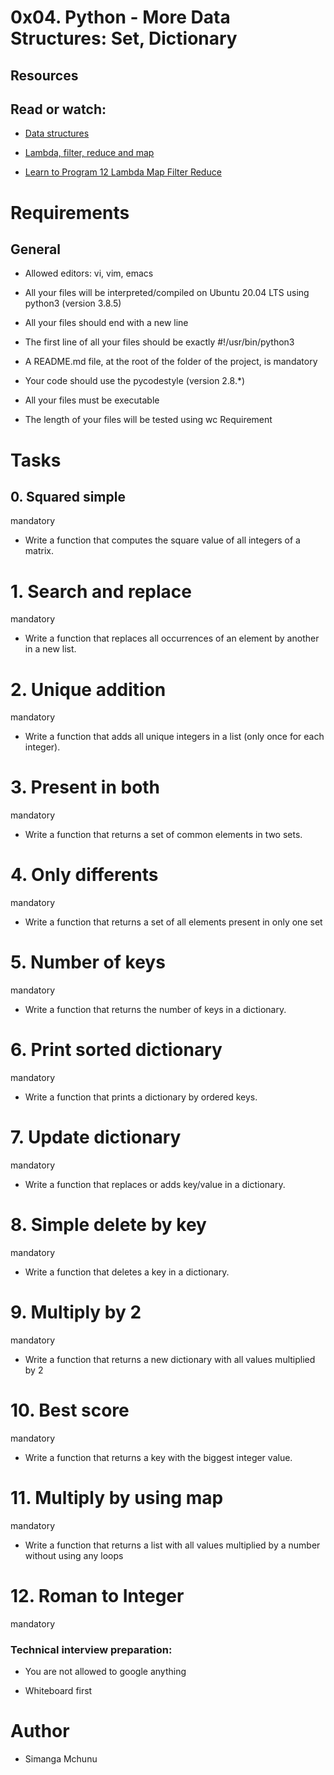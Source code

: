 # 0x04. Python - More Data Structures: Set, Dictionary

## Resources

## Read or watch:



- [Data structures](https://alx-intranet.hbtn.io/rltoken/GmgoSUtBbHBW8suWkws51g)

- [Lambda, filter, reduce and map](https://alx-intranet.hbtn.io/rltoken/53f4kKVT0-jyzrJstOSJWg)

- [Learn to Program 12 Lambda Map Filter Reduce](https://alx-intranet.hbtn.io/rltoken/v9eyFryhkYmxDI13iTx2VA)


# Requirements

## General

- Allowed editors: vi, vim, emacs

- All your files will be interpreted/compiled on Ubuntu 20.04 LTS using python3 (version 3.8.5)

- All your files should end with a new line

- The first line of all your files should be exactly #!/usr/bin/python3

- A README.md file, at the root of the folder of the project, is mandatory

- Your code should use the pycodestyle (version 2.8.*)

- All your files must be executable

- The length of your files will be tested using wc Requirement


# Tasks

## 0. Squared simple

mandatory

- Write a function that computes the square value of all integers of a matrix.


# 1. Search and replace

mandatory

- Write a function that replaces all occurrences of an element by another in a new list.

# 2. Unique addition

mandatory

- Write a function that adds all unique integers in a list (only once for each integer).

# 3. Present in both

mandatory

- Write a function that returns a set of common elements in two sets.

# 4. Only differents

mandatory

- Write a function that returns a set of all elements present in only one set


# 5. Number of keys

mandatory

- Write a function that returns the number of keys in a dictionary.


# 6. Print sorted dictionary

mandatory

- Write a function that prints a dictionary by ordered keys.


# 7. Update dictionary

mandatory

- Write a function that replaces or adds key/value in a dictionary.

# 8. Simple delete by key

mandatory

- Write a function that deletes a key in a dictionary.

# 9. Multiply by 2

mandatory

- Write a function that returns a new dictionary with all values multiplied by 2

# 10. Best score

mandatory

- Write a function that returns a key with the biggest integer value.

# 11. Multiply by using map

mandatory

- Write a function that returns a list with all values multiplied by a number without using any loops

# 12. Roman to Integer

mandatory

### Technical interview preparation:



- You are not allowed to google anything

- Whiteboard first


# Author
- Simanga Mchunu
